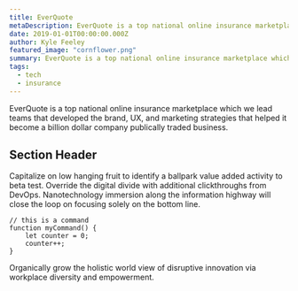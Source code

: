```yaml
---
title: EverQuote
metaDescription: EverQuote is a top national online insurance marketplace which we lead teams that developed the brand, UX, and marketing strategies that helped it become a billion dollar company publically traded business.
date: 2019-01-01T00:00:00.000Z
author: Kyle Feeley
featured_image: "cornflower.png"
summary: EverQuote is a top national online insurance marketplace which we lead teams that developed the brand, UX, and marketing strategies that helped it become a billion dollar company publically traded business.
tags:
  - tech
  - insurance
---
```

EverQuote is a top national online insurance marketplace which we lead teams that developed the brand, UX, and marketing strategies that helped it become a billion dollar company publically traded business.

## Section Header

Capitalize on low hanging fruit to identify a ballpark value added activity to beta test. Override the digital divide with additional clickthroughs from DevOps. Nanotechnology immersion along the information highway will close the loop on focusing solely on the bottom line.

```text/2-3
// this is a command
function myCommand() {
	let counter = 0;
	counter++;
}
```

Organically grow the holistic world view of disruptive innovation via workplace diversity and empowerment.